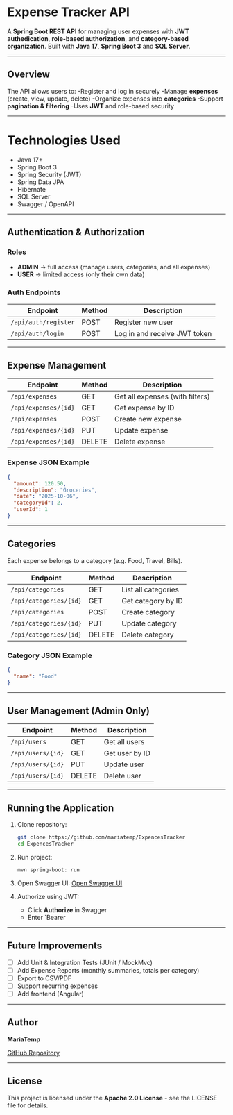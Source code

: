 # Expense Tracker API

A **Spring Boot REST API** for managing user expenses with **JWT authedication**, **role-based authorization**, and **category-based organization**. Built with **Java 17**, **Spring Boot 3** and **SQL Server**.

---

## Overview

The API allows users to:
-Register and log in securely
-Manage **expenses** (create, view, update, delete)
-Organize expenses into **categories**
-Support **pagination & filtering**
-Uses **JWT** and role-based security

---

# Technologies Used

- Java 17+
- Spring Boot 3
- Spring Security (JWT)
- Spring Data JPA
- Hibernate
- SQL Server
- Swagger / OpenAPI

---

## Authentication & Authorization

### Roles
- **ADMIN** -> full access (manage users, categories, and all expenses)
- **USER** -> limited access (only their own data)

### Auth Endpoints

| Endpoint | Method | Description
|-----------|---------|-----------|
|`/api/auth/register` | POST | Register new user |
|`/api/auth/login` | POST | Log in and receive JWT token |

---

## Expense Management

| Endpoint | Method | Description |
|-----------|---------|-------------|
| `/api/expenses` | GET | Get all expenses (with filters) |
| `/api/expenses/{id}` | GET | Get expense by ID |
| `/api/expenses` | POST | Create new expense |
| `/api/expenses/{id}` | PUT | Update expense |
| `/api/expenses/{id}` | DELETE | Delete expense |

### Expense JSON Example

```json
{
  "amount": 120.50,
  "description": "Groceries",
  "date": "2025-10-06",
  "categoryId": 2,
  "userId": 1
}
```

---

## Categories

Each expense belongs to a category (e.g. Food, Travel, Bills).

| Endpoint | Method | Description |
|-----------|---------|-------------|
| `/api/categories` | GET | List all categories |
| `/api/categories/{id}` | GET | Get category by ID |
| `/api/categories` | POST | Create category |
| `/api/categories/{id}` | PUT | Update category |
| `/api/categories/{id}` | DELETE | Delete category |

### Category JSON Example

```json
{
  "name": "Food"
}
```

---

## User Management (Admin Only)

| Endpoint | Method | Description |
|-----------|---------|-------------|
| `/api/users` | GET | Get all users |
| `/api/users/{id}` | GET | Get user by ID |
| `/api/users/{id}` | PUT | Update user |
| `/api/users/{id}` | DELETE | Delete user |

---

## Running the Application

1. Clone repository:
   ```bash
   git clone https://github.com/mariatemp/ExpencesTracker
   cd ExpencesTracker
   ```

2. Run project:
   ```bash
   mvn spring-boot: run
   ```
3. Open Swagger UI:
   [Open Swagger UI](http://localhost:8080/swagger-ui/index.html)

4. Authorize using JWT:
   - Click **Authorize** in Swagger
   - Enter `Bearer <you-token>

---

## Future Improvements

- [ ] Add Unit & Integration Tests (JUnit / MockMvc)
- [ ] Add Expense Reports (monthly summaries, totals per category)
- [ ] Export to CSV/PDF
- [ ] Support recurring expenses
- [ ] Add frontend (Angular)

---

## Author

**MariaTemp**

[GitHub Repository](https://github.com/mariatemp/ExpencesTracker)

---
## License
This project is licensed under the **Apache 2.0 License** - see the LICENSE file for details.
